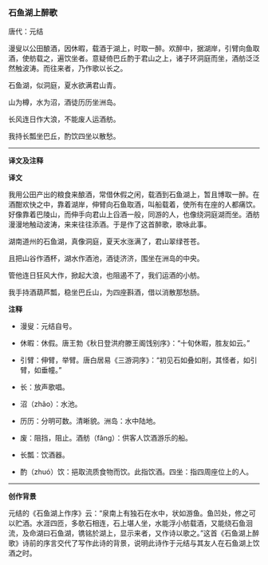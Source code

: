 ### 石鱼湖上醉歌

唐代：元结

漫叟以公田酿酒，因休暇，载酒于湖上，时取一醉。欢醉中，据湖岸，引臂向鱼取酒，使舫载之，遍饮坐者。意疑倚巴丘酌于君山之上，诸子环洞庭而坐，酒舫泛泛然触波涛。而往来者，乃作歌以长之。

石鱼湖，似洞庭，夏水欲满君山青。

山为樽，水为沼，酒徒历历坐洲岛。

长风连日作大浪，不能废人运酒舫。

我持长瓢坐巴丘，酌饮四坐以散愁。

---

**译文及注释**

**译文**

我用公田产出的粮食来酿酒，常借休假之闲，载酒到石鱼湖上，暂且博取一醉。在酒酣欢快之中，靠着湖岸，伸臂向石鱼取酒，叫船载着，使所有在座的人都痛饮。好像靠着巴陵山，而伸手向君山上舀酒一般，同游的人，也像绕洞庭湖而坐。酒舫漫漫地触动波涛，来来往往添酒。于是作了这首醉歌，歌咏此事。

湖南道州的石鱼湖，真像洞庭，夏天水涨满了，君山翠绿苍苍。

且把山谷作酒杯，湖水作酒池，酒徒济济，围坐在洲岛的中央。

管他连日狂风大作，掀起大浪，也阻遏不了，我们运酒的小舫。

我手持酒葫芦瓢，稳坐巴丘山，为四座斟酒，借以消散那愁肠。

**注释**

* 漫叟：元结自号。

* 休暇：休假。唐王勃《秋日登洪府滕王阁饯别序》：“十旬休暇，胜友如云。”

* 引臂：伸臂，举臂。唐白居易《三游洞序》：“初见石如叠如削，其怪者，如引臂，如垂幢。”

* 长：放声歌唱。

* 沼（zhǎo）：水池。

* 历历：分明可数。清晰貌。洲岛：水中陆地。

* 废：阻挡，阻止。酒舫（fǎng）：供客人饮酒游乐的船。

* 长瓢：饮酒器。

* 酌（zhuó）饮：挹取流质食物而饮。此指饮酒。四坐：指四周座位上的人。

---

**创作背景**

元结的《石鱼湖上作序》云：“泉南上有独石在水中，状如游鱼。鱼凹处，修之可以贮酒。水涯四匝，多欹石相连，石上堪人坐，水能浮小舫载酒，又能绕石鱼洄流，及命湖曰石鱼湖，镌铭於湖上，显示来者，又作诗以歌之。”这首《石鱼湖上醉歌》诗前的序言交代了写作此诗的背景，说明此诗作于元结与其友人在石鱼湖上饮酒之时。